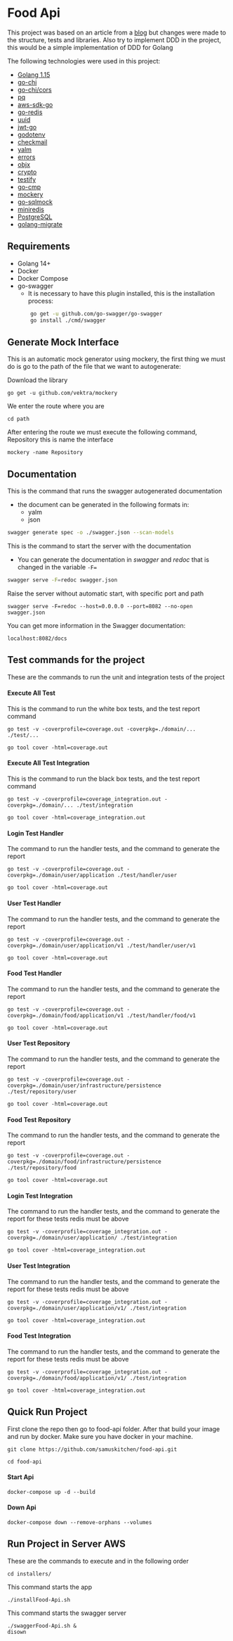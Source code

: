# Food Api
This project was based on an article from a [blog](https://dev.to/stevensunflash/using-domain-driven-design-ddd-in-golang-3ee5) but changes were made to the structure, tests and libraries. Also try to implement DDD in the project, this would be a simple implementation of DDD for Golang

The following technologies were used in this project:
- [Golang 1.15](https://golang.org/dl/)
- [go-chi](https://github.com/go-chi/chi)
- [go-chi/cors](https://github.com/go-chi/cors)
- [pq](https://github.com/lib/pq)
- [aws-sdk-go](https://github.com/aws/aws-sdk-go) 
- [go-redis](https://github.com/go-redis/redis)
- [uuid](https://github.com/google/uuid)  
- [jwt-go](https://github.com/dgrijalva/jwt-go)  
- [godotenv](https://github.com/joho/godotenv)
- [checkmail](https://github.com/badoux/checkmail)
- [yalm](https://github.com/go-yaml/yaml)
- [errors](https://github.com/pkg/errors)
- [objx](https://github.com/stretchr/objx)  
- [crypto](https://pkg.go.dev/golang.org/x/crypto)  
- [testify](https://github.com/stretchr/testify)
- [go-cmp](https://github.com/google/go-cmp)
- [mockery](https://github.com/vektra/mockery)
- [go-sqlmock](https://github.com/DATA-DOG/go-sqlmock)
- [miniredis](https://github.com/alicebob/miniredis)
- [PostgreSQL](https://www.postgresql.org/download/)
- [golang-migrate](https://github.com/golang-migrate/migrate/)

## Requirements
- Golang 14+
- Docker
- Docker Compose
- go-swagger
    * It is necessary to have this plugin installed, this is the installation process:
    ```bash
        go get -u github.com/go-swagger/go-swagger
        go install ./cmd/swagger
    ```

## Generate Mock Interface
This is an automatic mock generator using mockery, the first thing we must do is go to the path of the file that we want to autogenerate:

Download the library
```
go get -u github.com/vektra/mockery
```

We enter the route where you are
```
cd path
```

After entering the route we must execute the following command, Repository this is name the interface
```
mockery -name Repository
```

## Documentation

This is the command that runs the swagger autogenerated documentation
* the document can be generated in the following formats in:
    * yalm
    * json
```bash
swagger generate spec -o ./swagger.json --scan-models
```

This is the command to start the server with the documentation
* You can generate the documentation in _swagger_ and _redoc_ that is changed in the variable `-F=`
```bash
swagger serve -F=redoc swagger.json
```

Raise the server without automatic start, with specific port and path
````
swagger serve -F=redoc --host=0.0.0.0 --port=8082 --no-open swagger.json
````

You can get more information in the Swagger documentation:
```
localhost:8082/docs
```

## Test commands for the project
These are the commands to run the unit and integration tests of the project

#### Execute All Test
This is the command to run the white box tests, and the test report command
```
go test -v -coverprofile=coverage.out -coverpkg=./domain/... ./test/...

go tool cover -html=coverage.out
```

#### Execute All Test Integration 
This is the command to run the black box tests, and the test report command
```
go test -v -coverprofile=coverage_integration.out -coverpkg=./domain/... ./test/integration

go tool cover -html=coverage_integration.out
```

#### Login Test Handler
The command to run the handler tests, and the command to generate the report
````
go test -v -coverprofile=coverage.out -coverpkg=./domain/user/application ./test/handler/user

go tool cover -html=coverage.out
````

#### User Test Handler
The command to run the handler tests, and the command to generate the report
````
go test -v -coverprofile=coverage.out -coverpkg=./domain/user/application/v1 ./test/handler/user/v1

go tool cover -html=coverage.out
````

#### Food Test Handler
The command to run the handler tests, and the command to generate the report
````
go test -v -coverprofile=coverage.out -coverpkg=./domain/food/application/v1 ./test/handler/food/v1

go tool cover -html=coverage.out
````

#### User Test Repository
The command to run the handler tests, and the command to generate the report
````
go test -v -coverprofile=coverage.out -coverpkg=./domain/user/infrastructure/persistence ./test/repository/user

go tool cover -html=coverage.out
````

#### Food Test Repository
The command to run the handler tests, and the command to generate the report
````
go test -v -coverprofile=coverage.out -coverpkg=./domain/food/infrastructure/persistence ./test/repository/food

go tool cover -html=coverage.out
````

#### Login Test Integration
The command to run the handler tests, and the command to generate the report for these tests redis must be above
````
go test -v -coverprofile=coverage_integration.out -coverpkg=./domain/user/application/ ./test/integration

go tool cover -html=coverage_integration.out
````

#### User Test Integration
The command to run the handler tests, and the command to generate the report for these tests redis must be above
````
go test -v -coverprofile=coverage_integration.out -coverpkg=./domain/user/application/v1/ ./test/integration

go tool cover -html=coverage_integration.out
````

#### Food Test Integration
The command to run the handler tests, and the command to generate the report for these tests redis must be above
````
go test -v -coverprofile=coverage_integration.out -coverpkg=./domain/food/application/v1/ ./test/integration

go tool cover -html=coverage_integration.out
````

## Quick Run Project
First clone the repo then go to food-api folder. After that build your image and run by docker. Make sure you have docker in your machine.

```
git clone https://github.com/samuskitchen/food-api.git

cd food-api
```

#### Start Api
```
docker-compose up -d --build
```

#### Down Api
```
docker-compose down --remove-orphans --volumes
```

## Run Project in Server AWS
These are the commands to execute and in the following order

```
cd installers/
```

This command starts the app
```
./installFood-Api.sh
```

This command starts the swagger server
```
./swaggerFood-Api.sh &
disown
```